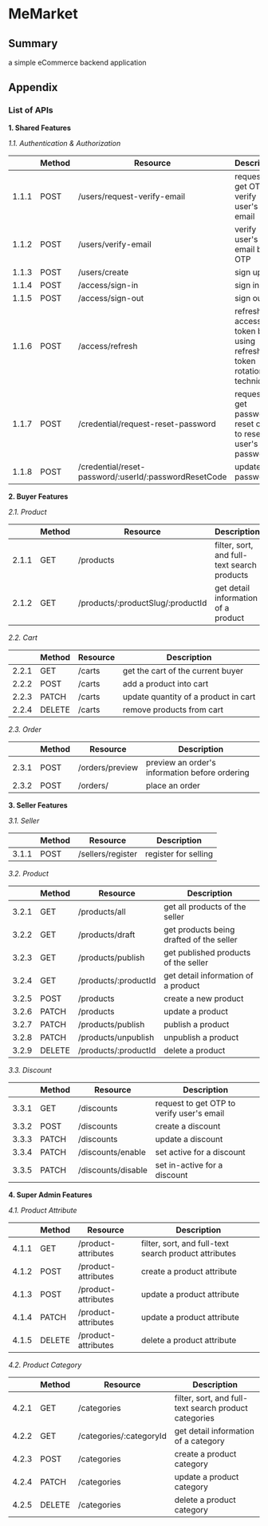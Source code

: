# MeMarket
## Summary
a simple eCommerce backend application

## Appendix
### List of APIs

**1. Shared Features**

*1.1. Authentication & Authorization*
  
||Method|Resource|Description|
|---|---|---|---|
|1.1.1|POST|/users/request-verify-email|request to get OTP to verify user's email|
|1.1.2|POST|/users/verify-email|verify user's email by OTP|
|1.1.3|POST|/users/create|sign up|
|1.1.4|POST|/access/sign-in|sign in|
|1.1.5|POST|/access/sign-out|sign out|
|1.1.6|POST|/access/refresh|refresh access token by using refresh token rotation technique|
|1.1.7|POST|/credential/request-reset-password|request to get password reset code to reset user's password|
|1.1.8|POST|/credential/reset-password/:userId/:passwordResetCode|update new password|

**2. Buyer Features**

*2.1. Product*

||Method|Resource|Description|
|---|---|---|---|
|2.1.1|GET|/products|filter, sort, and full-text search products|
|2.1.2|GET|/products/:productSlug/:productId|get detail information of a product|

*2.2. Cart*

||Method|Resource|Description|
|---|---|---|---|
|2.2.1|GET|/carts|get the cart of the current buyer|
|2.2.2|POST|/carts|add a product into cart|
|2.2.3|PATCH|/carts|update quantity of a product in cart|
|2.2.4|DELETE|/carts|remove products from cart|

*2.3. Order*

||Method|Resource|Description|
|---|---|---|---|
|2.3.1|POST|/orders/preview|preview an order's information before ordering|
|2.3.2|POST|/orders/|place an order|

**3. Seller Features**

*3.1. Seller*

||Method|Resource|Description|
|---|---|---|---|
|3.1.1|POST|/sellers/register|register for selling|

*3.2. Product*

||Method|Resource|Description|
|---|---|---|---|
|3.2.1|GET|/products/all|get all products of the seller|
|3.2.2|GET|/products/draft|get products being drafted of the seller|
|3.2.3|GET|/products/publish|get published products of the seller|
|3.2.4|GET|/products/:productId|get detail information of a product|
|3.2.5|POST|/products|create a new product|
|3.2.6|PATCH|/products|update a product|
|3.2.7|PATCH|/products/publish|publish a product|
|3.2.8|PATCH|/products/unpublish|unpublish a product|
|3.2.9|DELETE|/products/:productId|delete a product|

*3.3. Discount*

||Method|Resource|Description|
|---|---|---|---|
|3.3.1|GET|/discounts|request to get OTP to verify user's email|
|3.3.2|POST|/discounts|create a discount|
|3.3.3|PATCH|/discounts|update a discount|
|3.3.4|PATCH|/discounts/enable|set active for a discount|
|3.3.5|PATCH|/discounts/disable|set in-active for a discount|

**4. Super Admin Features**

*4.1. Product Attribute*

||Method|Resource|Description|
|---|---|---|---|
|4.1.1|GET|/product-attributes|filter, sort, and full-text search product attributes|
|4.1.2|POST|/product-attributes|create a product attribute|
|4.1.3|POST|/product-attributes|update a product attribute|
|4.1.4|PATCH|/product-attributes|update a product attribute|
|4.1.5|DELETE|/product-attributes|delete a product attribute|

*4.2. Product Category*

||Method|Resource|Description|
|---|---|---|---|
|4.2.1|GET|/categories|filter, sort, and full-text search product categories|
|4.2.2|GET|/categories/:categoryId|get detail information of a category|
|4.2.3|POST|/categories|create a product category|
|4.2.4|PATCH|/categories|update a product category|
|4.2.5|DELETE|/categories|delete a product category|

